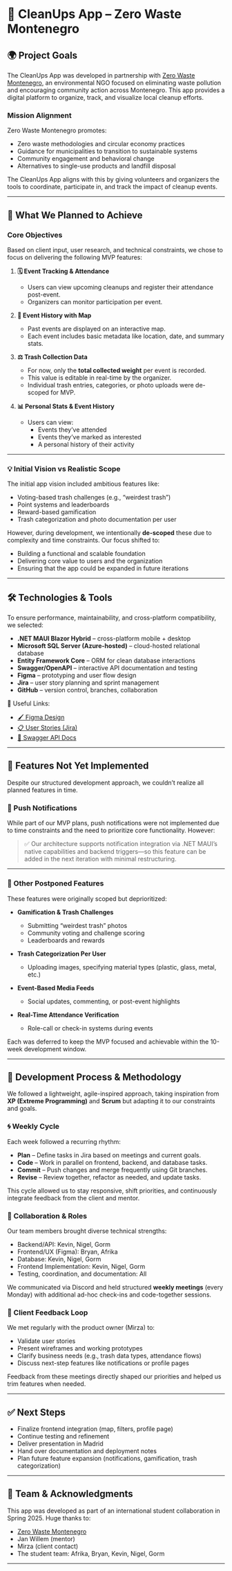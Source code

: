 # 🧼 CleanUps App – Zero Waste Montenegro

## 🌍 Project Goals

The CleanUps App was developed in partnership with [Zero Waste Montenegro](https://cleanupmontenegro.me/en/), an environmental NGO focused on eliminating waste pollution and encouraging community action across Montenegro. This app provides a digital platform to organize, track, and visualize local cleanup efforts.

### Mission Alignment

Zero Waste Montenegro promotes:
- Zero waste methodologies and circular economy practices
- Guidance for municipalities to transition to sustainable systems
- Community engagement and behavioral change
- Alternatives to single-use products and landfill disposal

The CleanUps App aligns with this by giving volunteers and organizers the tools to coordinate, participate in, and track the impact of cleanup events.

---

## 🎯 What We Planned to Achieve

### Core Objectives

Based on client input, user research, and technical constraints, we chose to focus on delivering the following MVP features:

1. **🗓 Event Tracking & Attendance**
   - Users can view upcoming cleanups and register their attendance post-event.
   - Organizers can monitor participation per event.

2. **📍 Event History with Map**
   - Past events are displayed on an interactive map.
   - Each event includes basic metadata like location, date, and summary stats.

3. **⚖️ Trash Collection Data**
   - For now, only the **total collected weight** per event is recorded.
   - This value is editable in real-time by the organizer.
   - Individual trash entries, categories, or photo uploads were de-scoped for MVP.

4. **📊 Personal Stats & Event History**
   - Users can view:
     - Events they’ve attended
     - Events they’ve marked as interested
     - A personal history of their activity

---

### 💡 Initial Vision vs Realistic Scope

The initial app vision included ambitious features like:
- Voting-based trash challenges (e.g., “weirdest trash”)
- Point systems and leaderboards
- Reward-based gamification
- Trash categorization and photo documentation per user

However, during development, we intentionally **de-scoped** these due to complexity and time constraints. Our focus shifted to:
- Building a functional and scalable foundation
- Delivering core value to users and the organization
- Ensuring that the app could be expanded in future iterations

---

## 🛠️ Technologies & Tools

To ensure performance, maintainability, and cross-platform compatibility, we selected:

- **.NET MAUI Blazor Hybrid** – cross-platform mobile + desktop
- **Microsoft SQL Server (Azure-hosted)** – cloud-hosted relational database
- **Entity Framework Core** – ORM for clean database interactions
- **Swagger/OpenAPI** – interactive API documentation and testing
- **Figma** – prototyping and user flow design
- **Jira** – user story planning and sprint management
- **GitHub** – version control, branches, collaboration

🔗 Useful Links:
- [🖌 Figma Design](https://www.figma.com/design/XeXlInrOn2fUAKroFSUgFS/App-Montenegro-Cleanup)
- [📋 User Stories (Jira)](https://bipcleanup.atlassian.net/jira/software/projects/SCRUM/boards/1/backlog)
- [🔗 Swagger API Docs](http://cleanups-api.mbuzinous.com/swagger/index.html)

---

## 📌 Features Not Yet Implemented

Despite our structured development approach, we couldn’t realize all planned features in time.

### 🔔 Push Notifications

While part of our MVP plans, push notifications were not implemented due to time constraints and the need to prioritize core functionality. However:

> ✅ Our architecture supports notification integration via .NET MAUI’s native capabilities and backend triggers—so this feature can be added in the next iteration with minimal restructuring.

---

### 🚫 Other Postponed Features

These features were originally scoped but deprioritized:

- **Gamification & Trash Challenges**
  - Submitting “weirdest trash” photos
  - Community voting and challenge scoring
  - Leaderboards and rewards

- **Trash Categorization Per User**
  - Uploading images, specifying material types (plastic, glass, metal, etc.)

- **Event-Based Media Feeds**
  - Social updates, commenting, or post-event highlights

- **Real-Time Attendance Verification**
  - Role-call or check-in systems during events

Each was deferred to keep the MVP focused and achievable within the 10-week development window.

---

## 🧪 Development Process & Methodology

We followed a lightweight, agile-inspired approach, taking inspiration from **XP (Extreme Programming)** and **Scrum** but adapting it to our constraints and goals.

### 🌀 Weekly Cycle

Each week followed a recurring rhythm:
- **Plan** – Define tasks in Jira based on meetings and current goals.
- **Code** – Work in parallel on frontend, backend, and database tasks.
- **Commit** – Push changes and merge frequently using Git branches.
- **Revise** – Review together, refactor as needed, and update tasks.

This cycle allowed us to stay responsive, shift priorities, and continuously integrate feedback from the client and mentor.

### 🧩 Collaboration & Roles

Our team members brought diverse technical strengths:
- Backend/API: Kevin, Nigel, Gorm
- Frontend/UX (Figma): Bryan, Afrika
- Database: Kevin, Nigel, Gorm
- Frontend Implementation: Kevin, Nigel, Gorm
- Testing, coordination, and documentation: All

We communicated via Discord and held structured **weekly meetings** (every Monday) with additional ad-hoc check-ins and code-together sessions.

### 🎯 Client Feedback Loop

We met regularly with the product owner (Mirza) to:
- Validate user stories
- Present wireframes and working prototypes
- Clarify business needs (e.g., trash data types, attendance flows)
- Discuss next-step features like notifications or profile pages

Feedback from these meetings directly shaped our priorities and helped us trim features when needed.

---

## ✅ Next Steps

- Finalize frontend integration (map, filters, profile page)
- Continue testing and refinement
- Deliver presentation in Madrid
- Hand over documentation and deployment notes
- Plan future feature expansion (notifications, gamification, trash categorization)

---

## 🙌 Team & Acknowledgments

This app was developed as part of an international student collaboration in Spring 2025. Huge thanks to:
- [Zero Waste Montenegro](https://www.instagram.com/zero.waste.montenegro/)
- Jan Willem (mentor)
- Mirza (client contact)
- The student team: Afrika, Bryan, Kevin, Nigel, Gorm

---
